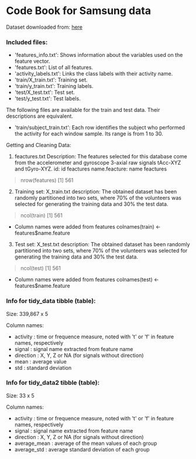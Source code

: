 # Code Book for Samsung data

Dataset downloaded from: [here](http://archive.ics.uci.edu/ml/datasets/Human+Activity+Recognition+Using+Smartphones)

### Included files:
- 'features_info.txt': Shows information about the variables used on the feature vector.
- 'features.txt': List of all features.
- 'activity_labels.txt': Links the class labels with their activity name.
- 'train/X_train.txt': Training set.
- 'train/y_train.txt': Training labels.
- 'test/X_test.txt': Test set.
- 'test/y_test.txt': Test labels.

The following files are available for the train and test data. Their descriptions are equivalent. 

- 'train/subject_train.txt': Each row identifies the subject who performed the activity for each window sample. Its range is from 1 to 30. 

Getting and Cleaning Data:
1. feactures.txt
Description: The features selected for this database come from the accelerometer and gyroscope 3-axial raw signals tAcc-XYZ and tGyro-XYZ.
id: id feactures
name.feacture: name feactures

> nrow(features)
[1] 561

2. Training set: X_train.txt
description:
The obtained dataset has been randomly partitioned into two sets, where 70% of the volunteers was selected for generating the training data and 30% the test data.
> ncol(train)
[1] 561

* Column names were added from features
colnames(train) <- features$name.feature

3. Test set: X_test.txt
description:
The obtained dataset has been randomly partitioned into two sets, where 70% of the volunteers was selected for generating the training data and 30% the test data.
> ncol(test)
[1] 561

* Column names were added from features
colnames(test) <- features$name.feature



### Info for tidy_data tibble (table):

Size: 339,867 x 5

Column names:
- activity : time or frequence measure, noted with 't' or 'f' in feature names, respectively 
- signal : signal name extracted from feature name
- direction : X, Y, Z or NA (for signals without direction)
- mean : average value 
- std : standard deviation


### Info for tidy_data2 tibble (table):

Size: 33 x 5

Column names: 
- activity : time or frequence measure, noted with 't' or 'f' in feature names, respectively 
- signal : signal name extracted from feature name
- direction : X, Y, Z or NA (for signals without direction)
- average_mean : average of the mean values of each group
- average_std : average standard deviation of each group
